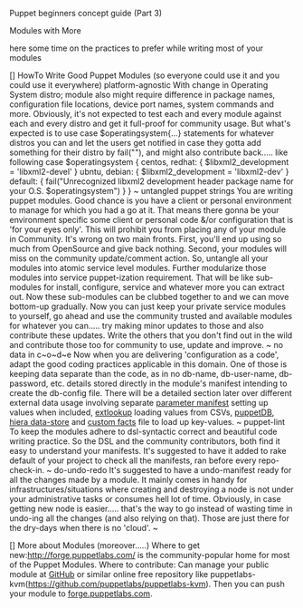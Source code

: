 Puppet
beginners concept guide (Part 3)

Modules with More

here some time on the practices to prefer while writing most of your modules

[] HowTo Write Good Puppet Modules
(so everyone could use it and you could use it everywhere)
platform-agnostic
With change in Operating System distro; module also might require difference in package names, configuration file locations, device port names, system commands and more.
Obviously, it's not expected to test each and every module against each and every distro and get it full-proof for community usage. But what's expected is to use case $operatingsystem{...} statements for whatever distros you can and let the users get notified in case they gotta add something for their distro by fail(""), and might also contribute back..... like following
case $operatingsystem {
  centos, redhat: {
    $libxml2_development = 'libxml2-devel'
  }
  ubntu, debian: {
    $libxml2_development = 'libxml2-dev'
  }
  default: {
    fail("Unrecognized libxml2 development header package name for your O.S. $operatingsystem")
  }
}
~
untangled puppet strings
You are writing puppet modules. Good chance is you have a client or personal environment to manage for which you had a go at it.
That means there gonna be your environment specific some client or personal code &/or configuration that is 'for your eyes only'. This will prohibit you from placing any of your module in Community.
It's wrong on two main fronts. First, you'll end up using so much from OpenSource and give back nothing. Second, your modules will miss on the community update/comment action.
So, untangle all your modules into atomic service level modules. Further modularize those modules into service puppet-ization requirement. That will be like sub-modules for install, configure, service and whatever more you can extract out. Now these sub-modules can be clubbed together to and we can move bottom-up gradually.
Now you can just keep your private service modules to yourself, go ahead and use the community trusted and available modules for whatever you can..... try  making minor updates to those and also contribute these updates. Write the others that you don't find out in the wild and contribute those too for community to use, update and improve.
~
no data in c~o~d~e
Now when you are delivering 'configuration as a code', adapt the good coding practices applicable in this domain. One of those is keeping data separate than the code, as in no db-name, db-user-name, db-password, etc. details stored directly in the module's manifest intending to create the db-config file.
There will be a detailed section later over different external data usage involving separate [parameter manifest](http://docs.puppetlabs.com/guides/parameterized_classes.html#appendix-smart-parameter-defaults) setting up values when included, [extlookup](http://docs.puppetlabs.com/references/2.6.8/function.html#extlookup) loading values from CSVs, [puppetDB](http://puppetlabs.com/blog/introducing-puppetdb-put-your-data-to-work/), [hiera data-store](http://projects.puppetlabs.com/projects/hiera/) and [custom facts](http://docs.puppetlabs.com/guides/custom_facts.html) file to load up key-values.
~
puppet-lint
To keep the modules adhere to dsl-syntactic correct and beautiful code writing practice. So the DSL and the community contributors, both find it easy to understand your manifests. It's suggested to have it added to rake default of your project to check all the manifests, ran before every repo-check-in.
~
do-undo-redo
It's suggested to have a undo-manifest ready for all the changes made by a module. It mainly comes in handy for infrastructures/situations where creating and destroying a node is not under your administrative tasks or consumes hell lot of time.
Obviously, in case getting new node is easier..... that's the way to go instead of wasting time in undo-ing all the changes (and also relying on that).
Those are just there for the dry-days when there is no 'cloud'.
~



[] More about Modules  (moreover.....)
Where to get new:http://forge.puppetlabs.com/ is the community-popular home for most of the Puppet Modules.
Where to contribute:
Can manage your public module at [GitHub](https://github.com/) or similar online free repository like puppetlabs-kvm(https://github.com/puppetlabs/puppetlabs-kvm).
Then you can push your module to [forge.puppetlabs.com](http://docs.puppetlabs.com/puppet/2.7/reference/modules_publishing.html).
